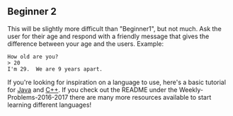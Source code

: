 ## Beginner 2

This will be slightly more difficult than "Beginner1", but not much.  Ask the
user for their age and respond with a friendly message that gives the difference
between your age and the users. Example:

```
How old are you?
> 20
I'm 29.  We are 9 years apart.
```

If you're looking for inspiration on a language to use, here's a basic tutorial for [Java](http://www.codeproject.com/Articles/2853/Java-Basics-Input-and-Output) and [C++](http://www.cplusplus.com/doc/tutorial/basic_io/).  If you check out
the README under the Weekly-Problems-2016-2017 there are many more resources
available to start learning different languages! 
